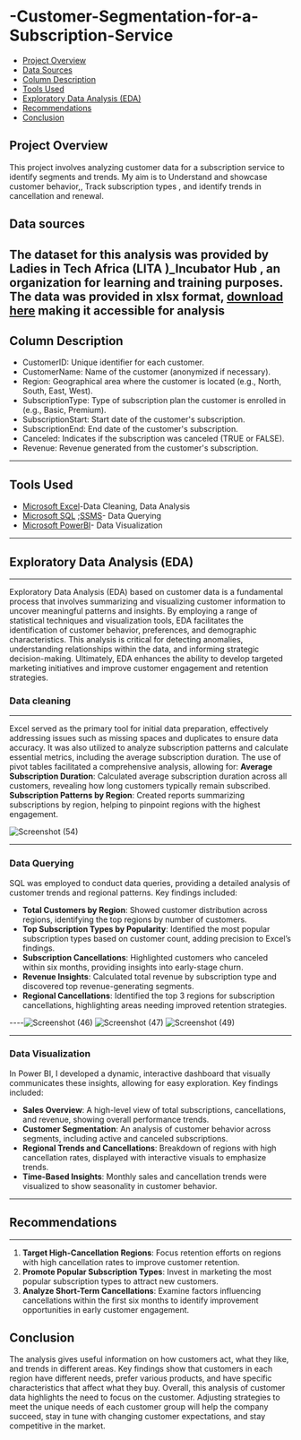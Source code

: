 # -Customer-Segmentation-for-a-Subscription-Service

- [Project Overview](#project-overview)
- [Data Sources](#data-sources)
- [Column Description](#column-description)
- [Tools Used](#tools-used)
- [Exploratory Data Analysis (EDA)](#exploratory-data--analysis-(eda))
- [Recommendations](#recommendations)
- [Conclusion](#conclusion)




## Project Overview 
This project involves analyzing customer data for a subscription service  to identify segments and trends. My aim is to Understand and showcase customer behavior,, Track subscription types , and identify trends in cancellation and renewal.

## Data sources 
The dataset for this analysis was provided by Ladies in Tech Africa (LITA )_Incubator Hub , an organization for learning and training purposes. The data was provided in xlsx format, [download here](https://canvas.instructure.com/files/273182802/download?download_frd=1) making it accessible for analysis
-
## Column Description
* CustomerID: Unique identifier for each customer.
* CustomerName: Name of the customer (anonymized if necessary).
* Region: Geographical area where the customer is located (e.g., North, South, East, West).
* SubscriptionType: Type of subscription plan the customer is enrolled in (e.g., Basic, Premium).
* SubscriptionStart: Start date of the customer's subscription.
* SubscriptionEnd: End date of the customer's subscription.
* Canceled: Indicates if the subscription was canceled (TRUE or FALSE).
* Revenue: Revenue generated from the customer's subscription.
------------
## Tools Used 
* [Microsoft Excel](www.microsoft.com)-Data Cleaning, Data Analysis 
* [Microsoft SQL](https://www.microsoft.com/en-us/sql-server/sql-server-downloads) ;[SSMS](https://learn.microsoft.com/en-us/sql/ssms/download-sql-server-management-studio-ssms?view=sql-server-ver16)- Data Querying 
* [Microsoft PowerBI](https://www.microsoft.com/en-us/download/details.aspx?id=58494)- Data Visualization
---




## Exploratory Data Analysis (EDA)
------------
Exploratory Data Analysis (EDA) based on customer data is a fundamental process that involves summarizing and visualizing customer information to uncover meaningful patterns and insights. By employing a range of statistical techniques and visualization tools, EDA facilitates the identification of customer behavior, preferences, and demographic characteristics. This analysis is critical for detecting anomalies, understanding relationships within the data, and informing strategic decision-making. Ultimately, EDA enhances the ability to develop targeted marketing initiatives and improve customer engagement and retention strategies.


### Data cleaning
------------
Excel served as the primary tool for initial data preparation, effectively addressing issues such as missing spaces and duplicates to ensure data accuracy. It was also utilized to analyze subscription patterns and calculate essential metrics, including the average subscription duration. The use of pivot tables facilitated a comprehensive analysis, allowing for:
 **Average Subscription Duration**: Calculated average subscription duration across all customers, revealing how long customers typically remain subscribed.
 **Subscription Patterns by Region**: Created reports summarizing subscriptions by region, helping to pinpoint regions with the highest engagement.
  

  ![Screenshot (54)](https://github.com/user-attachments/assets/2b5d35d4-55a8-4a66-97e2-cf2b1e816de6)

------------

### Data Querying 
SQL was employed to conduct data queries, providing a detailed analysis of customer trends and regional patterns. Key findings included:
- **Total Customers by Region**: Showed customer distribution across regions, identifying the top regions by number of customers.
- **Top Subscription Types by Popularity**: Identified the most popular subscription types based on customer count, adding precision to Excel’s findings.
- **Subscription Cancellations**: Highlighted customers who canceled within six months, providing insights into early-stage churn.
- **Revenue Insights**: Calculated total revenue by subscription type and discovered top revenue-generating segments.
- **Regional Cancellations**: Identified the top 3 regions for subscription cancellations, highlighting areas needing improved retention strategies.
  
----![Screenshot (46)](https://github.com/user-attachments/assets/3f46dcfe-dfb0-401f-9d25-4f9d1c8c0f3a)
![Screenshot (47)](https://github.com/user-attachments/assets/a4fe446c-9a94-4296-ab98-b15fa9204476)
![Screenshot (49)](https://github.com/user-attachments/assets/02fb419c-a1a6-4710-a8da-3d45146e41af)


--------
### Data Visualization
In Power BI, I developed a dynamic, interactive dashboard that visually communicates these insights, allowing for easy exploration. Key findings included:
- **Sales Overview**: A high-level view of total subscriptions, cancellations, and revenue, showing overall performance trends.
- **Customer Segmentation**: An analysis of customer behavior across segments, including active and canceled subscriptions.
- **Regional Trends and Cancellations**: Breakdown of regions with high cancellation rates, displayed with interactive visuals to emphasize trends.
- **Time-Based Insights**: Monthly sales and cancellation trends were visualized to show seasonality in customer behavior.

------------

## Recommendations
------------
1. **Target High-Cancellation Regions**: Focus retention efforts on regions with high cancellation rates to improve customer retention.
2. **Promote Popular Subscription Types**: Invest in marketing the most popular subscription types to attract new customers.
3. **Analyze Short-Term Cancellations**: Examine factors influencing cancellations within the first six months to identify improvement opportunities in early customer engagement.

## Conclusion

The analysis gives useful information on how customers act, what they like, and trends in different areas. Key findings show that customers in each region have different needs, prefer various products, and have specific characteristics that affect what they buy. Overall, this analysis of customer data highlights the need to focus on the customer. Adjusting strategies to meet the unique needs of each customer group will help the company succeed, stay in tune with changing customer expectations, and stay competitive in the market.










